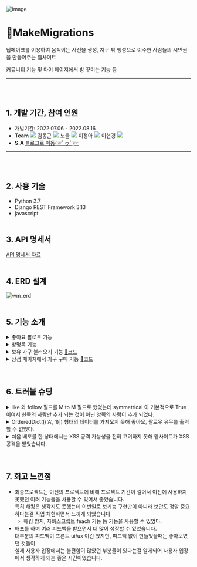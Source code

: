 ![image](https://user-images.githubusercontent.com/71905164/182584327-171cf850-0bd8-4d62-bdec-1ba090eb9b71.png)
# 🚀MakeMigrations
딥페이크를 이용하여 움직이는 사진을 생성, 지구 밖 행성으로 이주한 사람들의 시민권을 만들어주는 웹사이트

커뮤니티 기능 및 마이 페이지에서 방 꾸미는 기능 등
***
<br><br/>


## 1. 개발 기간, 참여 인원
* 개발기간: 2022.07.06 - 2022.08.16
* **Team** <a href="https://github.com/cmjcum"><img src="https://img.shields.io/badge/Github-000000?style=flat-square&logo=github&logoColor=white"/></a>
김동근 <a href="https://github.com/yinmsk"><img src="https://img.shields.io/badge/Github-000000?style=flat-square&logo=github&logoColor=white"/></a>
노을 <a href="https://github.com/minkkky"><img src="https://img.shields.io/badge/Github-000000?style=flat-square&logo=github&logoColor=white"/></a>
이정아 <a href="https://github.com/zeonga1102"><img src="https://img.shields.io/badge/Github-000000?style=flat-square&logo=github&logoColor=white"/></a>
이현경 <a href="https://github.com/LULULALA2"><img src="https://img.shields.io/badge/Github-000000?style=flat-square&logo=github&logoColor=white"/></a>
* **S.A** <a href="https://cold-charcoal.tistory.com/118">블로그로 이동(☞ﾟヮﾟ)☞</a>
***
<br><br/>


## 2. 사용 기술
* Python 3.7
* Django REST Framework 3.13
* javascript
<br><br/>


## 3. API 명세서
<a href="https://typingmylife.notion.site/MakeMigrations-API-88de2c1a1ccd457c9059c8b55ee3dc70">API 명세서 자료</a>
<br><br/>


## 4. ERD 설계
![wm_erd](https://user-images.githubusercontent.com/104487608/186808469-be6b3f37-376e-4249-ada7-be28f86a7eff.png)
<br><br/>


## 5. 기능 소개
<details>
  <summary>좋아요 팔로우 기능</summary>
  <div markdown="1">
 
* 좋아요 팔로우를 한 사람을 구분하기 위한 boolean <a href="https://github.com/yinmsk/WM_back/blob/6a362ffd597ea4796884e87a10c9ccb6c34e6a35/myroom/views.py#L31">📄코드</a>
    * 유저의 아이디 안에 좋아요, 팔로우를 한 사람의 아이디 유무에 따라 참 거짓을 보내준다.
    * 리스트 컴프리헨션을 사용했다.
* 좋아요 기능 <a href="https://github.com/yinmsk/WM_back/blob/6a362ffd597ea4796884e87a10c9ccb6c34e6a35/myroom/views.py#L87">📄코드</a>
    * .exists() 를 통해 좋아요를 누른 유저의 존재를 확인해서 존재한다면 해당 유저를 삭제하고, 좋아요한 유저가 없다면 유저를 추가해 주었다.
  </div>
</details>

<details>
  <summary>방명록 기능</summary>
  <div markdown="1">
 
* 방명록 작성 <a href="https://github.com/yinmsk/WM_back/blob/6a362ffd597ea4796884e87a10c9ccb6c34e6a35/myroom/views.py#L64">📄코드</a>
    * 시리얼라이저의 정보를 가져오고 .is_vaild() 를 통해 유효성을 검사 후 .save() 를 통해 저장 하였다.
* 방명록 삭제 <a href="https://github.com/yinmsk/WM_back/blob/db4aa5df5a123046a8a3b7d58ac0d7143cb14ac9/myroom/views.py#L77">📄코드</a>
    * .objects.get 을 통해 작성한 방명록 글을 가져와주고 .delete() 를 통해 삭제 하였다.
* 방명록 조회 <a href="https://github.com/yinmsk/WM_back/blob/db4aa5df5a123046a8a3b7d58ac0d7143cb14ac9/myroom/views.py#L56">📄코드</a>
    * objects.filter() 를 통해 해당 유저의 방명록을 가져와주고 .order_by('-create_date') 를 통해 최근 생성일로 조회가 가능하게 해 주었다.
    * model 에서 최근 생성일로 가져온 정보를 시리얼라이저에 담아서 return 해 주었다.
  </div>
</details>

<details>
  <summary>보유 가구 불러오기 기능 <a href="https://github.com/cmjcum/WM_back/blob/master/myroom/views.py#L119">📄코드</a></summary>
  <div markdown="1">
 
* 유저는 상점을 통해 구매한 가구만을 이용해 방을 꾸밀 수 있습니다.
* 방 꾸미기 버튼을 눌렀을 때 유저가 구매한 가구들의 목록을 보여줍니다. 
  </div>
</details>

<details>
  <summary>상점 페이지에서 가구 구매 기능 <a href="https://github.com/cmjcum/WM_back/blob/master/myroom/views.py#L161">📄코드</a></summary>
  <div markdown="1">
 
* 유저가 선택한 가구를 구매합니다.
* 선택한 가구를 유저 보유 가구에 추가하고 보유 코인을 차감합니다. 만약 보유 코인이 구매하려는 가구의 가격보다 적다면 구매할 수 없습니다.
* 구매에 성공하면 프론트로 True를, 보유 코인이 적어 실패하면 False를 전송합니다.
  </div>
</details>
<br><br/>


## 6. 트러블 슈팅
<details>
  <summary>like 와 follow 필드를 M to M 필드로 했었는데 symmetrical 이 기본적으로 True 이여서 한쪽의 사람만 추가 되는 것이 아닌 양쪽의 사람이 추가 되었다.</summary>
  <div markdown="1">
 
* symmetrical=False 로 바꾸어 주어 양쪽이 아닌 한쪽의 사람만 추가 될 수 있도록 하였다. <br>
[📄코드](https://github.com/yinmsk/WM_back/blob/6a362ffd597ea4796884e87a10c9ccb6c34e6a35/user/models.py#L39)
  </div>
</details>

<details>
  <summary>OrderedDict([('A', 1)]) 형태의 데이터를 가져오지 못해 좋아요, 팔로우 유무를 출력할 수 없었다.</summary>
  <div markdown="1">
 
* 반복문을 리스트 형태로 저장해주는 리스트 컴프리헨션을 사용해 데이터를 가져올 수 있었다. <br>
[📄코드](https://github.com/yinmsk/WM_back/blob/6a362ffd597ea4796884e87a10c9ccb6c34e6a35/myroom/views.py#L33)
  </div>
</details>

<details>
  <summary>처음 배포를 한 상태에서는 XSS 공격 가능성을 전혀 고려하지 못해 웹사이트가 XSS 공격을 받았습니다.</summary>
  <div markdown="1">
 
* 사용자가 조회할 수 있는 텍스트들을 저장할 때 부등호 기호(<, >)를 전부 html 특수문자 코드로(&lt;, &gt;) 바꾸어 저장했습니다.
* Seralizer를 통해 저장할 때 validator를 커스텀 해 replace 함수로 문자열을 바꿔주었습니다. <br>
[📄코드](https://github.com/yinmsk/WM_back/blob/95aa8105cdb965d4f195934fac5bab6d305545d4/myroom/seriailzers.py#L125)
  </div>
</details>
<br><br/>


## 7. 회고 느낀점
* 최종프로젝트는 이전의 프로젝트에 비해 프로젝트 기간이 길어서 이전에 사용하지 못했던 여러 기능들을 사용할 수 있어서 좋았습니다. <br>
  특히 해킹은 생각지도 못했는데 이번일로 보기능 구현만이 아니라 보안도 정말 중요하다는걸 직업 체험하면서 느끼게 되었습니다
  * 해킹 방지, 자바스크립트 feach 기능 등 기능을 사용할 수 있었다.
* 배포를 하며 여러 피드백을 받으면서 더 많이 성장할 수 있었습니다. <br>
  대부분의 피드백이 프론트 ui/ux 이긴 했지만, 피드백 없이 만들었을때는 좋아보였던 것들이 <br>
  실제 사용자 입장에서는 불편함이 많았던 부분들이 있다는걸 알게되어 사용자 입장에서 생각하게 되는 좋은 시간이었습니다.
  
